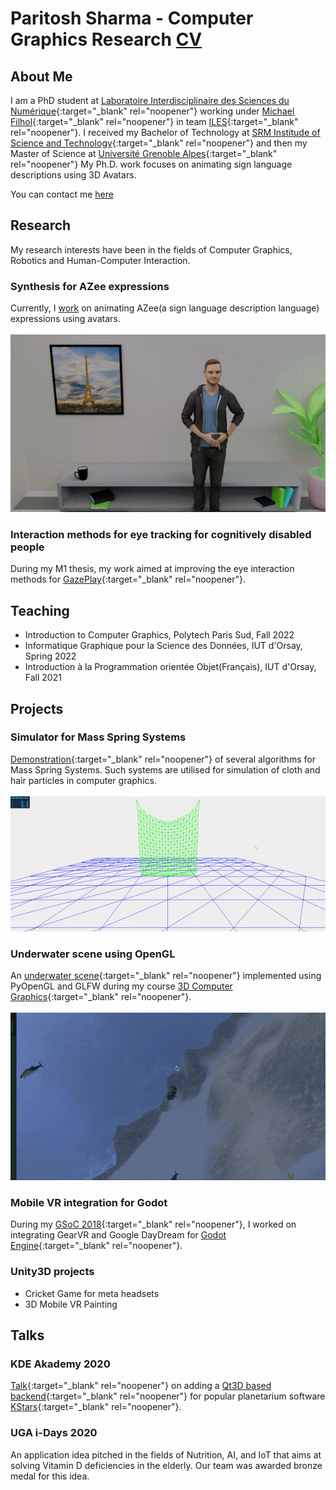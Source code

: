 # Paritosh Sharma - Computer Graphics Research  [CV](./CV.pdf)


## About Me

I am a PhD student at [Laboratoire Interdisciplinaire des Sciences du Numérique](https://www.lisn.upsaclay.fr){:target="_blank" rel="noopener"} working under [Michael Filhol](https://perso.limsi.fr/filhol){:target="_blank" rel="noopener"} in team [ILES](https://www.limsi.fr/fr/recherche/iles){:target="_blank" rel="noopener"}. 
I received my Bachelor of Technology at [SRM Institude of Science and Technology](https://www.srmist.edu.in){:target="_blank" rel="noopener"} and then my Master of Science at [Université Grenoble Alpes](https://mosig.imag.fr){:target="_blank" rel="noopener"}
My Ph.D. work focuses on animating sign language descriptions using 3D Avatars.

You can contact me [here](mailto:paritosh.sharma@universite-paris-saclay.fr)


## Research

My research interests have been in the fields of Computer Graphics, Robotics and Human-Computer Interaction.

### Synthesis for AZee expressions
Currently, I [work](https://phd.paritosh-sharma.com/) on animating AZee(a sign language description language) expressions using avatars.
\
\
![AZee animator](images/azee-animator.gif)

### Interaction methods for eye tracking for cognitively disabled people
During my M1 thesis, my work aimed at improving the eye interaction methods for [GazePlay](https://gazeplay.github.io/GazePlay/){:target="_blank" rel="noopener"}.


## Teaching
- Introduction to Computer Graphics, Polytech Paris Sud, Fall 2022
- Informatique Graphique pour la Science des Données, IUT d'Orsay, Spring 2022
- Introduction à la Programmation orientée Objet(Français), IUT d'Orsay, Fall 2021


## Projects

### Simulator for Mass Spring Systems
[Demonstration](https://paritosh-sharma.com/mass-spring-simulator/){:target="_blank" rel="noopener"} of several algorithms for Mass Spring Systems. Such systems are utilised for simulation of cloth and hair particles in computer graphics.
\
\
![Mass Spring Demo](images/mass-spring.gif)

### Underwater scene using OpenGL
An [underwater scene](https://github.com/Paritosh97/underwater-opengl){:target="_blank" rel="noopener"} implemented using PyOpenGL and GLFW during my course [3D Computer Graphics](https://chamilo.grenoble-inp.fr/courses/ENSIMAG4MMG3D6/){:target="_blank" rel="noopener"}.
\
\
![Underwater Scene Demo](images/underwater.gif)

### Mobile VR integration for Godot
During my [GSoC 2018](http://paritosh-sharma.com/gsoc-2018/){:target="_blank" rel="noopener"}, I worked on integrating GearVR and Google DayDream for [Godot Engine](https://godotengine.org/){:target="_blank" rel="noopener"}.

### Unity3D projects
- Cricket Game for meta headsets
- 3D Mobile VR Painting


## Talks

### KDE Akademy 2020
[Talk](https://www.youtube.com/watch?v=-KXb1Vte940){:target="_blank" rel="noopener"} on adding a [Qt3D based backend](http://paritosh-sharma.com/gsoc-2020/){:target="_blank" rel="noopener"} for popular planetarium software [KStars](https://edu.kde.org/kstars/){:target="_blank" rel="noopener"}.

### UGA i-Days 2020
An application idea pitched in the fields of Nutrition, AI, and IoT that aims at solving Vitamin D deficiencies in the elderly. Our team was awarded bronze medal for this idea.